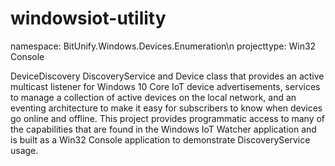 # windowsiot-utility

namespace: BitUnify.Windows.Devices.Enumeration\n
projecttype: Win32 Console

DeviceDiscovery
    DiscoveryService and Device class that provides an active multicast listener for Windows 10 Core IoT device
    advertisements, services to manage a collection of active devices on the local network, and an eventing 
    architecture to make it easy for subscribers to know when devices go online and offline.  This project 
    provides programmatic access to many of the capabilities that are found in the Windows IoT Watcher 
    application and is built as a Win32 Console application to demonstrate DiscoveryService usage.
